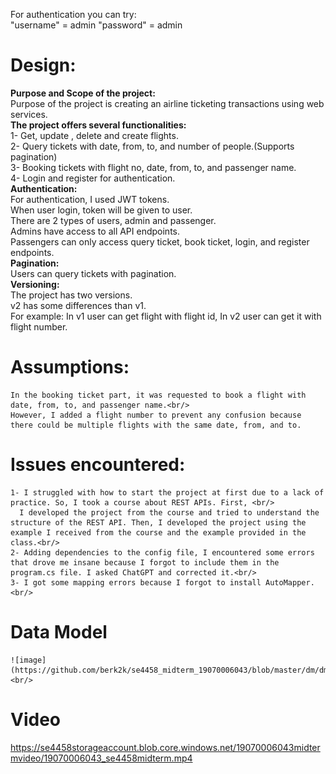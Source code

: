 For authentication you can try: <br/>
"username" = admin "password" = admin <br/>

# Design:
   **Purpose and Scope of the project:** <br/>
    Purpose of the project is creating an airline ticketing transactions using web services.<br/>
   **The project offers several functionalities:**<br/>
      1- Get, update , delete and create flights.<br/>
      2- Query tickets with date, from, to, and number of people.(Supports pagination)<br/>
      3- Booking tickets with flight no, date, from, to, and passenger name.<br/>
      4- Login and register for authentication.<br/>
 **Authentication:**<br/>
    For authentication, I used JWT tokens.<br/>
    When user login, token will be given to user.<br/>
    There are 2 types of users, admin and passenger.<br/>
    Admins have access to all API endpoints.<br/>
    Passengers can only access query ticket, book ticket, login, and register endpoints.<br/>
  **Pagination:**<br/>
    Users can query tickets with pagination.<br/>
  **Versioning:**  <br/>
    The project has two versions.<br/>
    v2 has some differences than v1. <br/>
    For example: In v1 user can get flight with flight id, In v2 user can get it with flight number.<br/>
    
 # Assumptions:
    In the booking ticket part, it was requested to book a flight with date, from, to, and passenger name.<br/>
    However, I added a flight number to prevent any confusion because there could be multiple flights with the same date, from, and to.

 # Issues encountered:
    1- I struggled with how to start the project at first due to a lack of practice. So, I took a course about REST APIs. First, <br/>
      I developed the project from the course and tried to understand the structure of the REST API. Then, I developed the project using the example I received from the course and the example provided in the class.<br/>
    2- Adding dependencies to the config file, I encountered some errors that drove me insane because I forgot to include them in the program.cs file. I asked ChatGPT and corrected it.<br/>
    3- I got some mapping errors because I forgot to install AutoMapper.<br/>


# Data Model

    ![image](https://github.com/berk2k/se4458_midterm_19070006043/blob/master/dm/dm.JPG)<br/>
# Video
https://se4458storageaccount.blob.core.windows.net/19070006043midtermvideo/19070006043_se4458midterm.mp4

